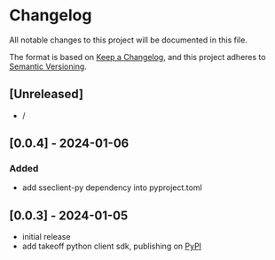 # Changelog

All notable changes to this project will be documented in this file.

The format is based on [Keep a Changelog],
and this project adheres to [Semantic Versioning].

## [Unreleased]

- /

## [0.0.4] - 2024-01-06

### Added

- add sseclient-py dependency into pyproject.toml 


## [0.0.3] - 2024-01-05

- initial release
- add takeoff python client sdk, publishing on [PyPI](https://pypi.org/project/takeoff-client/)

<!-- Links -->
[keep a changelog]: https://keepachangelog.com/en/1.0.0/
[semantic versioning]: https://semver.org/spec/v2.0.0.html
